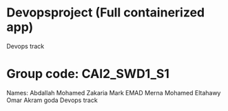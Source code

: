 # Devopsproject (Full containerized app)
Devops track
# Group code: CAI2_SWD1_S1
Names:
 Abdallah Mohamed Zakaria 
 Mark EMAD
 Merna Mohamed Eltahawy
 Omar Akram goda
 Devops track

